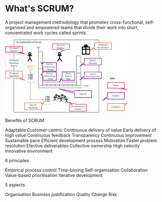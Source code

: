 # What's SCRUM?

A project management methodology that promotes cross-functional, self-organised and empowered teams that divide their work into short, concentrated work cycles called sprints.

<img src="./images/ScrumExplanation.png" alt="scrum explanation" width=80%>

Benefits of SCRUM

Adaptable
Customer-centric 
Continuous delivery of value
Early delivery of high value
Continuous feedback
Transparency
Continuous improvement 
Sustainable pace
Efficient development process
Motivation
Faster problem resolution
Efective deliverables
Collective ownership
High velocity
Innovative environment

6 principles

Empirical process control
Time-boxing
Self-organisation
Collaboration
Value-based prioritisation
Iterative development

5 aspects

Organisation
Business justification
Quality 
Change
Risk

